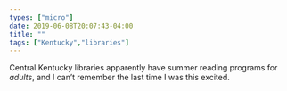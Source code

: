 ```yaml
---
types: ["micro"]
date: 2019-06-08T20:07:43-04:00
title: ""
tags: ["Kentucky","libraries"]
---
```

Central Kentucky libraries apparently have summer reading programs for *adults*, and I can’t remember the last time I was this excited.

